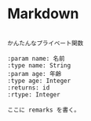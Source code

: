 # Markdown

```{vb:function} Private Function getId(ByVal name As String, ByVal age As Integer) As Integer

かんたんなプライベート関数

:param name: 名前
:type name: String
:param age: 年齢
:type age: Integer
:returns: id
:rtype: Integer

ここに remarks を書く。
```
